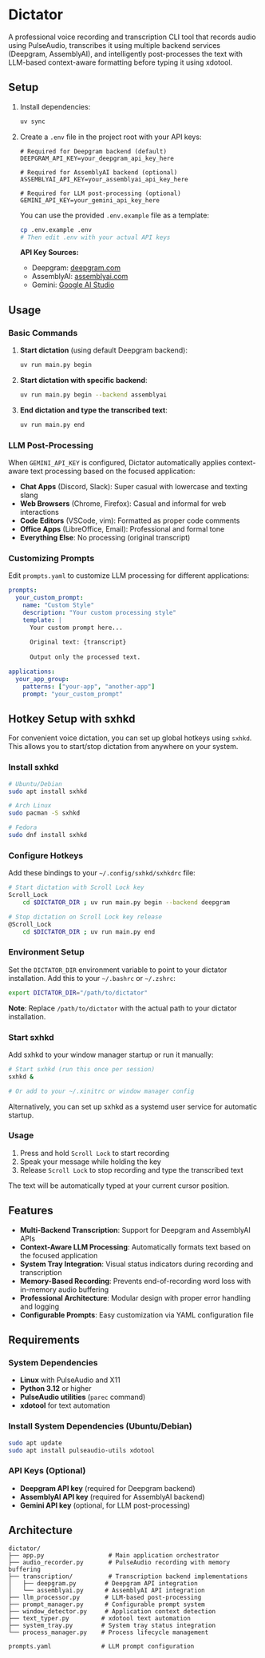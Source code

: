 # Dictator

A professional voice recording and transcription CLI tool that records audio using PulseAudio, transcribes it using multiple backend services (Deepgram, AssemblyAI), and intelligently post-processes the text with LLM-based context-aware formatting before typing it using xdotool.

## Setup

1. Install dependencies:

   ```bash
   uv sync
   ```

2. Create a `.env` file in the project root with your API keys:

   ```
   # Required for Deepgram backend (default)
   DEEPGRAM_API_KEY=your_deepgram_api_key_here
   
   # Required for AssemblyAI backend (optional)
   ASSEMBLYAI_API_KEY=your_assemblyai_api_key_here
   
   # Required for LLM post-processing (optional)
   GEMINI_API_KEY=your_gemini_api_key_here
   ```

   You can use the provided `.env.example` file as a template:

   ```bash
   cp .env.example .env
   # Then edit .env with your actual API keys
   ```

   **API Key Sources:**
   - Deepgram: [deepgram.com](https://deepgram.com)
   - AssemblyAI: [assemblyai.com](https://assemblyai.com)
   - Gemini: [Google AI Studio](https://aistudio.google.com)

## Usage

### Basic Commands

1. **Start dictation** (using default Deepgram backend):
   ```bash
   uv run main.py begin
   ```

2. **Start dictation with specific backend**:
   ```bash
   uv run main.py begin --backend assemblyai
   ```

3. **End dictation and type the transcribed text**:
   ```bash
   uv run main.py end
   ```

### LLM Post-Processing

When `GEMINI_API_KEY` is configured, Dictator automatically applies context-aware text processing based on the focused application:

- **Chat Apps** (Discord, Slack): Super casual with lowercase and texting slang
- **Web Browsers** (Chrome, Firefox): Casual and informal for web interactions  
- **Code Editors** (VSCode, vim): Formatted as proper code comments
- **Office Apps** (LibreOffice, Email): Professional and formal tone
- **Everything Else**: No processing (original transcript)

### Customizing Prompts

Edit `prompts.yaml` to customize LLM processing for different applications:

```yaml
prompts:
  your_custom_prompt:
    name: "Custom Style"
    description: "Your custom processing style"
    template: |
      Your custom prompt here...
      
      Original text: {transcript}
      
      Output only the processed text.

applications:
  your_app_group:
    patterns: ["your-app", "another-app"]
    prompt: "your_custom_prompt"
```

## Hotkey Setup with sxhkd

For convenient voice dictation, you can set up global hotkeys using `sxhkd`. This allows you to start/stop dictation from anywhere on your system.

### Install sxhkd

```bash
# Ubuntu/Debian
sudo apt install sxhkd

# Arch Linux
sudo pacman -S sxhkd

# Fedora
sudo dnf install sxhkd
```

### Configure Hotkeys

Add these bindings to your `~/.config/sxhkd/sxhkdrc` file:

```bash
# Start dictation with Scroll Lock key
Scroll_Lock
    cd $DICTATOR_DIR ; uv run main.py begin --backend deepgram

# Stop dictation on Scroll Lock key release
@Scroll_Lock
    cd $DICTATOR_DIR ; uv run main.py end
```

### Environment Setup

Set the `DICTATOR_DIR` environment variable to point to your dictator installation. Add this to your `~/.bashrc` or `~/.zshrc`:

```bash
export DICTATOR_DIR="/path/to/dictator"
```

**Note**: Replace `/path/to/dictator` with the actual path to your dictator installation.

### Start sxhkd

Add sxhkd to your window manager startup or run it manually:

```bash
# Start sxhkd (run this once per session)
sxhkd &

# Or add to your ~/.xinitrc or window manager config
```

Alternatively, you can set up sxhkd as a systemd user service for automatic startup.

### Usage

1. Press and hold `Scroll Lock` to start recording
2. Speak your message while holding the key
3. Release `Scroll Lock` to stop recording and type the transcribed text

The text will be automatically typed at your current cursor position.

## Features

- **Multi-Backend Transcription**: Support for Deepgram and AssemblyAI APIs
- **Context-Aware LLM Processing**: Automatically formats text based on the focused application
- **System Tray Integration**: Visual status indicators during recording and transcription  
- **Memory-Based Recording**: Prevents end-of-recording word loss with in-memory audio buffering
- **Professional Architecture**: Modular design with proper error handling and logging
- **Configurable Prompts**: Easy customization via YAML configuration file

## Requirements

### System Dependencies
- **Linux** with PulseAudio and X11
- **Python 3.12** or higher
- **PulseAudio utilities** (`parec` command)
- **xdotool** for text automation

### Install System Dependencies (Ubuntu/Debian)
```bash
sudo apt update
sudo apt install pulseaudio-utils xdotool
```

### API Keys (Optional)
- **Deepgram API key** (required for Deepgram backend)
- **AssemblyAI API key** (required for AssemblyAI backend)  
- **Gemini API key** (optional, for LLM post-processing)

## Architecture

```
dictator/
├── app.py                  # Main application orchestrator
├── audio_recorder.py       # PulseAudio recording with memory buffering
├── transcription/          # Transcription backend implementations
│   ├── deepgram.py        # Deepgram API integration
│   └── assemblyai.py      # AssemblyAI API integration
├── llm_processor.py       # LLM-based post-processing
├── prompt_manager.py      # Configurable prompt system
├── window_detector.py     # Application context detection
├── text_typer.py         # xdotool text automation
├── system_tray.py        # System tray status integration
└── process_manager.py    # Process lifecycle management

prompts.yaml              # LLM prompt configuration
```
